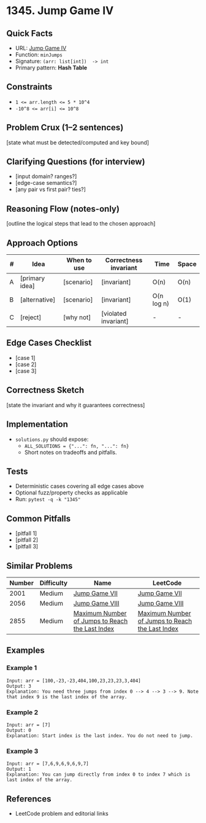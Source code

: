 # 1345. Jump Game IV

## Quick Facts

- URL: [Jump Game IV](https://leetcode.com/problems/jump-game-iv/)
- Function: `minJumps`
- Signature: `(arr: list[int])  -> int`
- Primary pattern: **Hash Table**

## Constraints

- `1 <= arr.length <= 5 * 10^4`
- `-10^8 <= arr[i] <= 10^8`

## Problem Crux (1–2 sentences)

[state what must be detected/computed and key bound]

## Clarifying Questions (for interview)

- [input domain? ranges?]
- [edge-case semantics?]
- [any pair vs first pair? ties?]

## Reasoning Flow (notes-only)

[outline the logical steps that lead to the chosen approach]

## Approach Options

| # | Idea | When to use | Correctness invariant | Time | Space |
|---|------|-------------|-----------------------|------|-------|
| A | [primary idea] | [scenario] | [invariant] | O(n) | O(n) |
| B | [alternative] | [scenario] | [invariant] | O(n log n) | O(1) |
| C | [reject] | [why not] | [violated invariant] | - | - |

## Edge Cases Checklist

- [case 1]
- [case 2]
- [case 3]

## Correctness Sketch

[state the invariant and why it guarantees correctness]

## Implementation

- `solutions.py` should expose:
  - `ALL_SOLUTIONS = {"...": fn, "...": fn}`
  - Short notes on tradeoffs and pitfalls.

## Tests

- Deterministic cases covering all edge cases above
- Optional fuzz/property checks as applicable
- Run: `pytest -q -k "1345"`

## Common Pitfalls

- [pitfall 1]
- [pitfall 2]
- [pitfall 3]

## Similar Problems

| Number | Difficulty | Name | LeetCode |
|---|---|---|---|
| 2001 | Medium | [Jump Game VII](../2001-jump-game-vii/readme.md) | [Jump Game VII](https://leetcode.com/problems/jump-game-vii/) |
| 2056 | Medium | [Jump Game VIII](../2056-jump-game-viii/readme.md) | [Jump Game VIII](https://leetcode.com/problems/jump-game-viii/) |
| 2855 | Medium | [Maximum Number of Jumps to Reach the Last Index](../2855-maximum-number-of-jumps-to-reach-the-last-index/readme.md) | [Maximum Number of Jumps to Reach the Last Index](https://leetcode.com/problems/maximum-number-of-jumps-to-reach-the-last-index/) |

## Examples

### Example 1

```text
Input: arr = [100,-23,-23,404,100,23,23,23,3,404]
Output: 3
Explanation: You need three jumps from index 0 --> 4 --> 3 --> 9. Note that index 9 is the last index of the array.
```

### Example 2

```text
Input: arr = [7]
Output: 0
Explanation: Start index is the last index. You do not need to jump.
```

### Example 3

```text
Input: arr = [7,6,9,6,9,6,9,7]
Output: 1
Explanation: You can jump directly from index 0 to index 7 which is last index of the array.
```

## References

- LeetCode problem and editorial links
